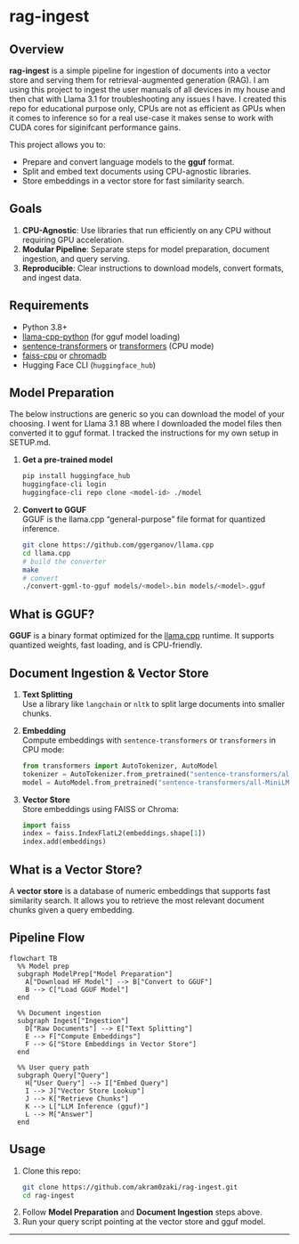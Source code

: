 # rag-ingest

## Overview

**rag-ingest** is a simple pipeline for ingestion of documents into a vector store and serving them for retrieval-augmented generation (RAG). I am using this project to ingest the user manuals of all devices in my house and then chat with Llama 3.1 for troubleshooting any issues I have. I created this repo for educational purpose only, CPUs are not as efficient as GPUs when it comes to inference so for a real use-case it makes sense to work with CUDA cores for siginifcant performance gains.

This project allows you to:

- Prepare and convert language models to the **gguf** format.
- Split and embed text documents using CPU-agnostic libraries.
- Store embeddings in a vector store for fast similarity search.

## Goals

1. **CPU-Agnostic**: Use libraries that run efficiently on any CPU without requiring GPU acceleration.
2. **Modular Pipeline**: Separate steps for model preparation, document ingestion, and query serving.
3. **Reproducible**: Clear instructions to download models, convert formats, and ingest data.

## Requirements

- Python 3.8+
- [llama-cpp-python](https://github.com/abetlen/llama-cpp-python) (for gguf model loading)
- [sentence-transformers](https://www.sbert.net/) or [transformers](https://github.com/huggingface/transformers) (CPU mode)
- [faiss-cpu](https://github.com/facebookresearch/faiss) or [chromadb](https://github.com/chroma-core/chroma)
- Hugging Face CLI (`huggingface_hub`)

## Model Preparation

The below instructions are generic so you can download the model of your choosing. I went for Llama 3.1 8B where I downloaded the model files then converted it to gguf format. I tracked the instructions for my own setup in SETUP.md.

1. **Get a pre-trained model**  
   ```bash
   pip install huggingface_hub
   huggingface-cli login
   huggingface-cli repo clone <model-id> ./model
   ```

2. **Convert to GGUF**  
   GGUF is the llama.cpp “general-purpose” file format for quantized inference.  
   ```bash
   git clone https://github.com/ggerganov/llama.cpp
   cd llama.cpp
   # build the converter
   make
   # convert
   ./convert-ggml-to-gguf models/<model>.bin models/<model>.gguf
   ```

## What is GGUF?

**GGUF** is a binary format optimized for the [llama.cpp](https://github.com/ggerganov/llama.cpp) runtime. It supports quantized weights, fast loading, and is CPU-friendly.

## Document Ingestion & Vector Store

1. **Text Splitting**  
   Use a library like `langchain` or `nltk` to split large documents into smaller chunks.

2. **Embedding**  
   Compute embeddings with `sentence-transformers` or `transformers` in CPU mode:
   ```python
   from transformers import AutoTokenizer, AutoModel
   tokenizer = AutoTokenizer.from_pretrained("sentence-transformers/all-MiniLM-L6-v2")
   model = AutoModel.from_pretrained("sentence-transformers/all-MiniLM-L6-v2")
   ```

3. **Vector Store**  
   Store embeddings using FAISS or Chroma:
   ```python
   import faiss
   index = faiss.IndexFlatL2(embeddings.shape[1])
   index.add(embeddings)
   ```

## What is a Vector Store?

A **vector store** is a database of numeric embeddings that supports fast similarity search. It allows you to retrieve the most relevant document chunks given a query embedding.

## Pipeline Flow

```mermaid
flowchart TB
  %% Model prep
  subgraph ModelPrep["Model Preparation"]
    A["Download HF Model"] --> B["Convert to GGUF"]
    B --> C["Load GGUF Model"]
  end

  %% Document ingestion
  subgraph Ingest["Ingestion"]
    D["Raw Documents"] --> E["Text Splitting"]
    E --> F["Compute Embeddings"]
    F --> G["Store Embeddings in Vector Store"]
  end

  %% User query path
  subgraph Query["Query"]
    H["User Query"] --> I["Embed Query"]
    I --> J["Vector Store Lookup"]
    J --> K["Retrieve Chunks"]
    K --> L["LLM Inference (gguf)"]
    L --> M["Answer"]
  end
```

## Usage

1. Clone this repo:
   ```bash
   git clone https://github.com/akram0zaki/rag-ingest.git
   cd rag-ingest
   ```
2. Follow **Model Preparation** and **Document Ingestion** steps above.
3. Run your query script pointing at the vector store and gguf model.

---
